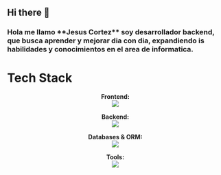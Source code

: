 ## Hi there 👋

<h3>Hola me llamo **Jesus Cortez** soy desarrollador backend, que busca aprender y mejorar dia con dia, expandiendo is habilidades y conocimientos en el area de informatica.</h3>
<!--<img alt="Night Coding" src="https://raw.githubusercontent.com/AVS1508/AVS1508/master/assets/Night-Coding.gif" align="right"/><br>-->

<h1>Tech Stack</h1>

<div align="center">

**Frontend:**  
<img src="https://skillicons.dev/icons?i=html,css,js" />

**Backend:**  
<img src="https://skillicons.dev/icons?i=php,nodejs,express" />

**Databases & ORM:**  
<img src="https://skillicons.dev/icons?i=mysql,postgresql,prisma" />

**Tools:**  
<img src="https://skillicons.dev/icons?i=git,github,vscode" />

</div>
